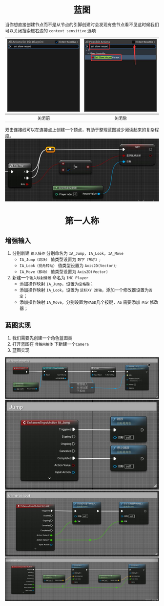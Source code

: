 # <center>蓝图</center>

当你想直接创建节点而不是从节点的引脚创建时会发现有些节点看不见这时候我们可以关闭搜索框右边的 `context sensitive` 选项

![image](./images/bp-0.jpg) | ![image](./images/bp-1.jpg)
:-: | :-:
关闭前 | 关闭后

双击连接线可以在连接点上创建一个顶点，有助于整理蓝图减少阅读起来的复杂程度。
![image](./images/bp-2.jpg)

# <center>第一人称</center>

## 增强输入
1. 分别新建 `输入操作` 分别命名为 `IA_Jump`，`IA_Look`，`IA_Move`
	+ `IA_Jump（跳跃）` 值类型设置为 `数字（布尔）`;
	+ `IA_Look（视角转动）` 值类型设置为 `Axis2D(Vector)`;
	+ `IA_Move（移动）` 值类型设置为 `Axis2D(Vector)`
2. 新建一个`输入映射情景` 命名为 `IMC_Player`
	+ 添加操作映射 `IA_Jump`，设置为`空格键`；
	+ 添加操作映射 `IA_Look`，设置为 `鼠标XY 2D轴`，添加一个修改器设置为`否定`；
	+ 添加操作映射 `IA_Move`，分别设置为`WASD`几个按键，`AS` 需要添加 `否定` 修改器；

## 蓝图实现
1. 我们需要先创建一个角色蓝图类
2. 打开蓝图在 `骨骼网格体` 下新建一个`Camera`
3. 蓝图实现

![image](./images/bp-3.jpg)  
![image](./images/bp-4.jpg)  
![image](./images/bp-5.jpg)  
![image](./images/bp-6.jpg)  